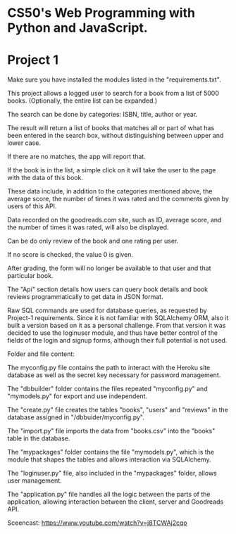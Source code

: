 # CS50's Web Programming with Python and JavaScript.

# Project 1

Make sure you have installed the modules listed in the "requirements.txt".

This project allows a logged user to search for a book from a list of 5000 books.
(Optionally, the entire list can be expanded.)

The search can be done by categories: ISBN, title, author or year.

The result will return a list of books that matches all or part of what has been entered in the search box, without distinguishing between upper and lower case.

If there are no matches, the app will report that.

If the book is in the list, a simple click on it will take the user to the page with the data of this book.

These data include, in addition to the categories mentioned above, the average score, the number of times it was rated and the comments given by users of this API.

Data recorded on the goodreads.com site, such as ID, average score, and the number of times it was rated, will also be displayed.

Can be do only review of the book and one rating per user.

If no score is checked, the value 0 is given.

After grading, the form will no longer be available to that user and that particular book.

The "Api" section details how users can query book details and book reviews programmatically to get data in JSON format.

Raw SQL commands are used for database queries, as requested by Project-1 requirements.
Since it is not familiar with SQLAlchemy ORM, also it built a version based on it as a personal challenge.
From that version it was decided to use the loginuser module, and thus have better control of the fields of the login and signup forms, although their full potential is not used.

Folder and file content:

The myconfig.py file contains the path to interact with the Heroku site database as well as the secret key necessary for password management.

The "dbbuilder" folder contains the files repeated "myconfig.py" and "mymodels.py" for export and use independent.

The "create.py" file creates the tables "books", "users" and "reviews" in the database assigned in "/dbbuider/myconfig.py".

The "import.py" file imports the data from "books.csv" into the "books" table in the database.

The "mypackages" folder contains the file "mymodels.py", which is the module that shapes the tables and allows interaction via SQLAlchemy.

The "loginuser.py" file, also included in the "mypackages" folder, allows user management.

The "application.py" file handles all the logic between the parts of the application, allowing interaction between the client, server and Goodreads API.

Sceencast: https://www.youtube.com/watch?v=j8TCWAj2cqo